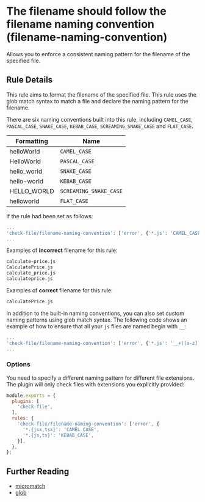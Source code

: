 # The filename should follow the filename naming convention (filename-naming-convention)

Allows you to enforce a consistent naming pattern for the filename of the specified file.

## Rule Details

This rule aims to format the filename of the specified file. This rule uses the glob match syntax to match a file and declare the naming pattern for the filename.

There are six naming conventions built into this rule, including `CAMEL_CASE`, `PASCAL_CASE`, `SNAKE_CASE`, `KEBAB_CASE`, `SCREAMING_SNAKE_CASE` and `FLAT_CASE`.

| Formatting | Name |
|---|---|
| helloWorld | `CAMEL_CASE` |
| HelloWorld | `PASCAL_CASE` |
| hello_world | `SNAKE_CASE` |
| hello-world | `KEBAB_CASE` |
| HELLO_WORLD | `SCREAMING_SNAKE_CASE` |
| helloworld | `FLAT_CASE` |

If the rule had been set as follows:
```js
...
'check-file/filename-naming-convention': ['error', {'*.js': 'CAMEL_CASE'}],
...
```

Examples of **incorrect** filename for this rule:
```sh
calculate-price.js
CalculatePrice.js
calculate_price.js
calculateprice.js
```

Examples of **correct** filename for this rule:
```sh
calculatePrice.js
```

In addition to the built-in naming conventions, you can also set custom naming patterns using glob match syntax. The following code shows an example of how to ensure that all your `js` files are named begin with `__`:
```js
...
'check-file/filename-naming-convention': ['error', {'*.js': '__+([a-z])'}],
...
```

### Options
You need to specify a different naming pattern for different file extensions. The plugin will only check files with extensions you explicitly provided:

```js
module.exports = {
  plugins: [
    'check-file',
  ],
  rules: {
    'check-file/filename-naming-convention': ['error', {
      '*.{jsx,tsx}': 'CAMEL_CASE',
      '*.{js,ts}': 'KEBAB_CASE',
    }],
  },
};
```

## Further Reading
- [micromatch](https://github.com/micromatch/micromatch)
- [glob](https://en.wikipedia.org/wiki/Glob_(programming))
